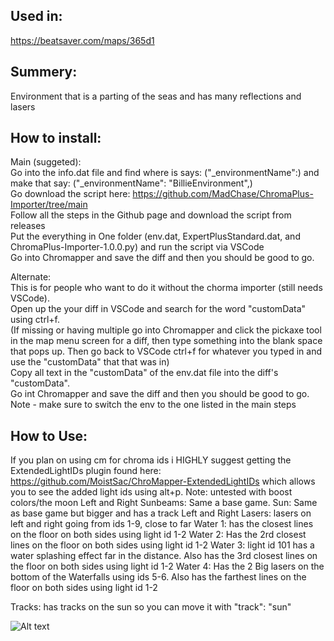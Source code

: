 ## Used in:
https://beatsaver.com/maps/365d1

## Summery:
Environment that is a parting of the seas and has many reflections and lasers 

## How to install:
Main (suggeted):     
Go into the info.dat file and find where is says: ("_environmentName":) and make that say: ("_environmentName": "BillieEnvironment",)  
Go download the script here: https://github.com/MadChase/ChromaPlus-Importer/tree/main  
Follow all the steps in the Github page and download the script from releases  
Put the everything in One folder (env.dat, ExpertPlusStandard.dat, and ChromaPlus-Importer-1.0.0.py) and run the script via VSCode  
Go into Chromapper and save the diff and then you should be good to go.

Alternate:    
This is for people who want to do it without the chorma importer (still needs VSCode).    
Open up the your diff in VSCode and search for the word "customData" using ctrl+f.   
(If missing or having multiple go into Chromapper and click the pickaxe tool in the map menu screen for a diff, then type something into the blank space that pops up. Then go back to VSCode ctrl+f for whatever you typed in and use the "customData" that that was in)    
Copy all text in the "customData" of the env.dat file into the diff's "customData".    
Go int Chromapper and save the diff and then you should be good to go.      
Note - make sure to switch the env to the one listed in the main steps


## How to Use:
If you plan on using cm for chroma ids i HIGHLY suggest getting the ExtendedLightIDs plugin found here: https://github.com/MoistSac/ChroMapper-ExtendedLightIDs which allows you to see the added light ids using alt+p. 
Note: untested with boost colors/the moon
Left and Right Sunbeams: Same a base game.
Sun: Same as base game but bigger and has a track
Left and Right Lasers: lasers on left and right going from ids 1-9, close to far
Water  1: has the closest lines on the floor on both sides using light id 1-2 
Water 2: Has the 2rd closest lines on the floor on both sides using light id 1-2 
Water 3: light id 101 has a water splashing effect far in the distance. Also has the 3rd closest lines on the floor on both sides using light id 1-2 
Water 4: Has the 2 Big lasers on the bottom of the Waterfalls using ids 5-6. Also has the farthest lines on the floor on both sides using light id 1-2 

Tracks: has tracks on the sun so you can move it with "track": "sun"


![Alt text](PIC.png)
